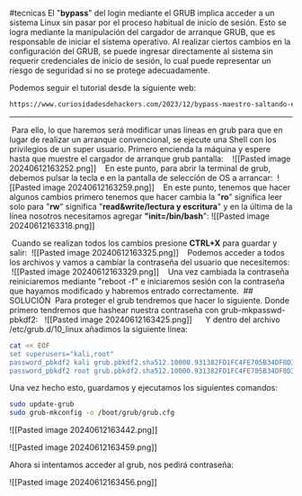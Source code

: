 #tecnicas 
El "**bypass**" del login mediante el GRUB implica acceder a un sistema Linux sin pasar por el proceso habitual de inicio de sesión. Esto se logra mediante la manipulación del cargador de arranque GRUB, que es responsable de iniciar el sistema operativo. Al realizar ciertos cambios en la configuración del GRUB, se puede ingresar directamente al sistema sin requerir credenciales de inicio de sesión, lo cual puede representar un riesgo de seguridad si no se protege adecuadamente.

Podemos seguir el tutorial desde la siguiente web:
```bash
https://www.curiosidadesdehackers.com/2023/12/bypass-maestro-saltando-el-login-desde.html
```

----------------

 Para ello, lo que haremos será modificar unas líneas en grub para que en lugar de realizar un arranque convencional, se ejecute una Shell con los privilegios de un super usuario. Primero encienda la máquina y espere hasta que muestre el cargador de arranque grub pantalla:
 
 ![[Pasted image 20240612163252.png]]
 
 En este punto, para abrir la terminal de grub, debemos pulsar la tecla e en la pantalla de selección de OS a arrancar:
 ![[Pasted image 20240612163259.png]]
 
 En este punto, tenemos que hacer algunos cambios primero tenemos que hacer cambia la "**ro**" significa leer solo para "**rw**" significa "**read&write/lectura y escritura**" y en la última de la línea nosotros necesitamos agregar **"init=/bin/bash**":
![[Pasted image 20240612163318.png]]


 Cuando se realizan todos los cambios presione **CTRL+X** para guardar y salir:
 ![[Pasted image 20240612163325.png]]
 
 Podemos acceder a todos los archivos y vamos a cambiar la contraseña del usuario que necesitemos:
 ![[Pasted image 20240612163329.png]]
 
 Una vez cambiada la contraseña reiniciaremos mediante "reboot -f" e iniciaremos sesión con la contraseña que hayamos modificado y habremos entrado correctamente.
 ## SOLUCIÓN
 Para proteger el grub tendremos que hacer lo siguiente. Donde primero tendremos que hashear nuestra contraseña con grub-mkpasswd-pbkdf2:
  ![[Pasted image 20240612163425.png]]
  
  Y dentro del archivo /etc/grub.d/10_linux  añadimos la siguiente línea:
```bash
cat << EOF
set superusers="kali,root"
password_pbkdf2 kali grub.pbkdf2.sha512.10000.931382FD1FC4FE705B34DF0D38C84D448F64554F82386725E17B4CE30BC15D62F09672B1A4F31BD9B737F2045D46501678905A1114EB14692603B6BE13823EF7.75B35648CAA78BFC428477DBADA8DE0EC>
password_pbkdf2 root grub.pbkdf2.sha512.10000.931382FD1FC4FE705B34DF0D38C84D448F64554F82386725E17B4CE30BC15D62F09672B1A4F31BD9B737F2045D46501678905A1114EB14692603B6BE13823EF7.75B35648CAA78BFC428477DBADA8DE0EC>

```


Una vez hecho esto, guardamos y ejecutamos los siguientes comandos:
```bash
sudo update-grub
sudo grub-mkconfig -o /boot/grub/grub.cfg
```

![[Pasted image 20240612163442.png]]

![[Pasted image 20240612163459.png]]

Ahora si intentamos acceder al grub, nos pedirá contraseña:

![[Pasted image 20240612163456.png]]